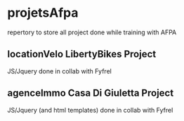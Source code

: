 # projetsAfpa
repertory to store all project done while training with AFPA

## locationVelo LibertyBikes Project
JS/Jquery done in collab with Fyfrel


## agenceImmo Casa Di Giuletta Project
JS/Jquery (and html templates) done in collab with Fyfrel
